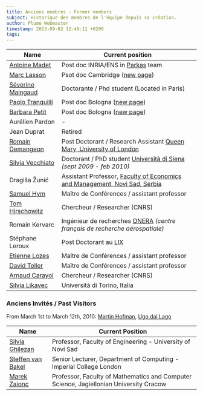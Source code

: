```yaml
---
title: Anciens membres - Former members
subject: Historique des membres de l'équipe depuis sa création.
author: Plume Webmaster
timestamp: 2013-09-02 12:49:11 +0200
tags: 
---
```


Name | Current position
---- | ----------------
[Antoine Madet][]      | Post doc INRIA/ENS in [Parkas](http://www.di.ens.fr/ParkasTeam.html) team
[Marc Lasson][]        | Psot doc Cambridge ([new page](http://www.cl.cam.ac.uk/~mrl42/))
[Séverine Maingaud][]  | Doctorante / Phd student (Located in Paris)
[Paolo Tranquilli][]   | Post doc Bologna ([new page](http://www.cs.unibo.it/~tranquil/))
[Barbara Petit][]      | Post doc Bologna ([new page](http://www.cs.unibo.it/~petit/))
Aurélien Pardon        | -
Jean Duprat            | Retired
[Romain Demangeon][]   | Post Doctorant / Research Assistant [Queen Mary, University of London][29]
[Silvia Vecchiato][30] | Doctorant / PhD student [Università di Siena][31] _(sept 2009 - feb 2010)_
Dragiša Žunić | Assistant Professor, [Faculty of Economics and Management, Novi Sad, Serbia][]
[Samuel Hym][36]       | Maître de Conférences / assistant professor
[Tom Hirschowitz][]    | Chercheur / Researcher (CNRS)
Romain Kervarc | Ingénieur de recherches [ONERA][38] _(centre français de recherche aérospatiale)_
Stéphane Leroux        | Post Doctorant au [LIX][Stéphane Leroux LIX]
[Etienne Lozes][39]    | Maître de Conférences / assistant professor
[David Teller][40]     | Maître de Conférences / assistant professor
[Arnaud Carayol][41]   | Chercheur / Researcher (CNRS)
[Silvia Likavec][45]   | Università di Torino, Italia

###  Anciens Invités / Past Visitors

From March 1st to March 12th, 2010: [Martin Hofman][], [Ugo dal Lago][]

Name | Current Position
---- | ----------------
[Silvia Ghilezan][]    | Professor, Faculty of Engineering - University of Novi Sad
[Steffen van Bakel][]  | Senior Lecturer, Department of Computing - Imperial College London
[Marek Zaionc][]       | Professor, Faculty of Mathematics and Computer Science, Jagiellonian University Cracow

[Olivier Laurent]: http://perso.ens-lyon.fr/olivier.laurent/ (Olivier Laurent)
[Philippe AUdebaud]: http://perso.ens-lyon.fr/philippe.audebaud/ (Philippe Audebaud)
[Patrick Baillot]: http://perso.ens-lyon.fr/patrick.baillot/ (Patrick Baillot)
[Filippo Bonchi]: http://perso.ens-lyon.fr/filippo.bonchi/ (Fillippo Bonchi)
[Daniel Hirschkoff]: http://perso.ens-lyon.fr/daniel.hirschkoff/ (Daniel Hirschkoff)
[Marc Lasson]: http://perso.ens-lyon.fr/marc.lasson/ (Marc Lasson)
[Pierre Lescanne]: http://perso.ens-lyon.fr/pierre.lescanne/ (Pierre Lescanne)
[Damien Pous]: http://perso.ens-lyon.fr/damien.pous/  (Damien Pous)
[Alexandre Miquel]: http://perso.ens-lyon.fr/alexandre.miquel/ (Alexandre Miquel)
[19]: http://perso.ens-lyon.fr/aurelien.pardon/
[Barbara Petit]: http://perso.ens-lyon.fr/barbara.petit/
[Colin Riba]: http://perso.ens-lyon.fr/colin.riba/ (Colin Riba)
[Lionel Rieg]: http://perso.ens-lyon.fr/lionel.rieg/ (Lionel Rieg)
[Paolo Tranquilli]: http://perso.ens-lyon.fr/paolo.tranquilli/
[Thanos Tsouanas]: http://perso.ens-lyon.fr/thanos.tsouanas/ (Thanos Tsouanas)
[Fabio Zanasi]: http://perso.ens-lyon.fr/fabio.zanasi/ (Fabio Zanasi)
[Fabio Zanasi Casa]: http://www.zanasi.com/fabio/ (@ casa sua)
[Erika de Benedetti]: http://perso.ens-lyon.fr/erika.de.benedetti/ (Erika de Benedetti @ Lyon)
[Erika de Benedetti Turin]: http://unito.academia.edu/ErikaDeBenedetti (Erika de Benedetti @ Turin)
[Alexander Kreuzer]: http://perso.ens-lyon.fr/alexander.kreuzer/ (Alexander Kreuzer)
[Alexander Kreuzer Darmstadt]: http://www.mathematik.tu-darmstadt.de/~akreuzer/ (@ Darmstadt)
[Federico Aschieri]: http://perso.ens-lyon.fr/federico.aschieri/ (Federico Aschieri)
[Federico Aschieri PPS]: http://www.pps.univ-paris-diderot.fr/~aschieri/ (@ PPS)
[Guilhem Jaber]: http://www.univ-nantes.fr/jaber-g (Guilhem Jaber)
[Valentin Blot]: http://perso.ens-lyon.fr/valentin.blot/ (Valentin Blot)
[Jean-Marie Madiot]: http://perso.ens-lyon.fr/jeanmarie.madiot/ (Jean-Marie Madiot)
[Matthieu Perrinel]: http://perso.ens-lyon.fr/matthieu.perrinel/ (Matthieu Perrinel)
[Ugo Dal Lago]: http://www.cs.unibo.it/~dallago/ (Ugo Dal Lago)
[Romain Demangeon Lyon]: http://perso.ens-lyon.fr/romain.demangeon/ (Romain Demangeon)
[Romain Demangeon]: http://www.dcs.qmul.ac.uk/research/logic/QM-EECS-TCS/People.html
[Séverine Maingaud]: http://www.pps.jussieu.fr/~maingaud/ (Séverine Maingaud)
[Antoine Madet]: http://www.pps.univ-paris-diderot.fr/~madet/ (Antoine Madet)
[Stéphane Leroux LIX]: http://www.lix.polytechnique.fr/Labo/Stephane.Leroux/ (Stéphane Leroux)
[Tom Hirschowitz]: http://www.lama.univ-savoie.fr/~hirschowitz/

[Martin Hofman]: http://www2.tcs.ifi.lmu.de/~mhofmann/ (Martin Hofman)
[Silvia Ghilezan]: http://imft.ftn.uns.ac.rs/~silvia/
[Steffen van Bakel]: http://www.doc.ic.ac.uk/~svb/
[Marek Zaionc]: http://tcs.uj.edu.pl/~zaionc/
[Pawel Sobocinski]: http://users.ecs.soton.ac.uk/ps/ (Pawel Sobocinski)
[Luis Fernando Pino Duque]: http://www.lix.polytechnique.fr/~luis.pino/ (Luis Fernando Pino Duque)

[PPS]: http://www.pps.jussieu.fr/
[Focus]: http://focus.cs.unibo.it/
[Sardes]: http://sardes.inrialpes.fr/
[Faculty of Economics and Management, Novi Sad, Serbia]: http://www.ns.ac.yu/en/fakulteti/ekonomski/osnovna.htm

[29]: http://www.qmul.ac.uk/
[30]: http://www.mat.unisi.it/newsito/dottorando.php?id=174
[31]: http://www.mat.unisi.it/newsito
[36]: http://www2.lifl.fr/~hym/
[38]: http://www.onera.fr/
[39]: http://www.lsv.ens-cachan.fr/%7Elozes/
[40]: http://www.univ-orleans.fr/lifo/Members/David.Teller/
[41]: http://www-igm.univ-mlv.fr/~carayol/
[45]: http://www.di.unito.it/~likavec/
